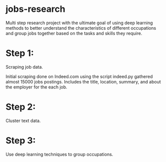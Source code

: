# jobs-research

Multi step research project with the ultimate goal of using deep learning methods to better understand the characteristics of different occupations and group jobs together based on the tasks and skills they require.

# Step 1:
   Scraping job data.

Initial scraping done on Indeed.com using the script indeed.py gathered almost 15000 jobs postings. Includes the title, location, summary, and about the employer for the each job. 



# Step 2: 
   Cluster text data.




# Step 3: 
   Use deep learning techniques to group occupations. 
